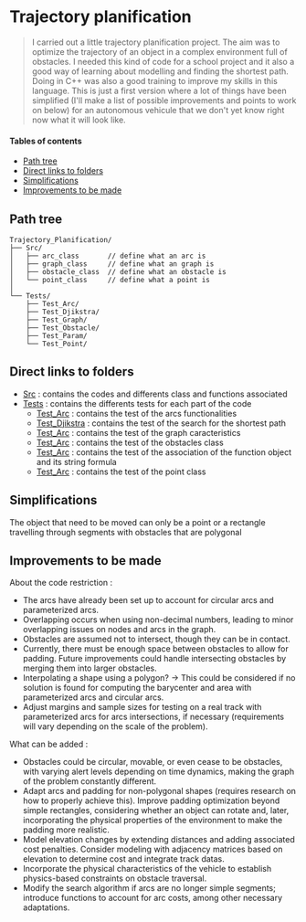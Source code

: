 # Trajectory planification
> I carried out a little trajectory planification project. The aim was to optimize the trajectory of an object in a complex environment full of obstacles. 
I needed this kind of code for a school project and it also a good way of learning about modelling and finding the shortest path. Doing in C++ was also a good training to improve my skills in this language.
This is just a first version where a lot of things have been simplified  (I'll make a list of possible improvements and points to work on below) for an autonomous vehicule that we don't yet know right now what it will look like.


#### Tables of contents
* [Path tree](#path-tree)
* [Direct links to folders](#direct-links-to-folders)  
* [Simplifications](#simplification)  
* [Improvements to be made](#improvements_to_be_made)


## Path tree
```
Trajectory_Planification/
├── Src/
│   ├── arc_class       // define what an arc is             
│   ├── graph_class     // define what an graph is 
│   ├── obstacle_class  // define what an obstacle is  
│   └── point_class     // define what a point is 
│
└── Tests/
    ├── Test_Arc/           
    ├── Test_Djikstra/         
    ├── Test_Graph/         
    ├── Test_Obstacle/         
    ├── Test_Param/         
    └── Test_Point/         
```


## Direct links to folders 
* [Src](./Src/) : contains the codes and differents class and functions associated
* [Tests](./Tests/) : contains the differents tests for each part of the code 
    * [Test_Arc](./Tests/Test_Arc/) : contains the test of the arcs functionalities
    * [Test_Djikstra](./Tests/Test_Djikstra/) : contains the test of the search for the shortest path
    * [Test_Arc](./Tests/Test_Graph/) : contains the test of the graph caracteristics
    * [Test_Arc](./Tests/Test_Obstacle/) : contains the test of the obstacles class
    * [Test_Arc](./Tests/Test_Param/) : contains the test of the association of the function object and its string formula
    * [Test_Arc](./Tests/Test_Point/) : contains the test of the point class


## Simplifications
The object that need to be moved can only be a point or a rectangle travelling through segments with obstacles that are polygonal


## Improvements to be made
About the code restriction : 
- The arcs have already been set up to account for circular arcs and parameterized arcs.
- Overlapping occurs when using non-decimal numbers, leading to minor overlapping issues on nodes and arcs in the graph.
- Obstacles are assumed not to intersect, though they can be in contact.
- Currently, there must be enough space between obstacles to allow for padding. Future improvements could handle intersecting obstacles by merging them into larger obstacles.
- Interpolating a shape using a polygon? → This could be considered if no solution is found for computing the barycenter and area with parameterized arcs and circular arcs.
- Adjust margins and sample sizes for testing on a real track with parameterized arcs for arcs intersections, if necessary (requirements will vary depending on the scale of the problem).

What can be added : 
- Obstacles could be circular, movable, or even cease to be obstacles, with varying alert levels depending on time dynamics, making the graph of the problem constantly different.
- Adapt arcs and padding for non-polygonal shapes (requires research on how to properly achieve this). Improve padding optimization beyond simple rectangles, considering whether an object can rotate and, later, incorporating the physical properties of the environment to make the padding more realistic.
- Model elevation changes by extending distances and adding associated cost penalties. Consider modeling with adjacency matrices based on elevation to determine cost and integrate track datas.
- Incorporate the physical characteristics of the vehicle to establish physics-based constraints on obstacle traversal.
- Modify the search algorithm if arcs are no longer simple segments; introduce functions to account for arc costs, among other necessary adaptations.
